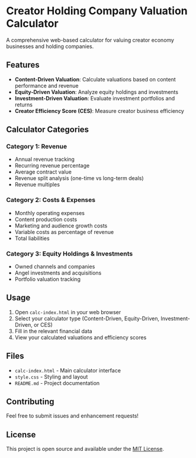 # Creator Holding Company Valuation Calculator

A comprehensive web-based calculator for valuing creator economy businesses and holding companies.

## Features

- **Content-Driven Valuation**: Calculate valuations based on content performance and revenue
- **Equity-Driven Valuation**: Analyze equity holdings and investments
- **Investment-Driven Valuation**: Evaluate investment portfolios and returns
- **Creator Efficiency Score (CES)**: Measure creator business efficiency

## Calculator Categories

### Category 1: Revenue
- Annual revenue tracking
- Recurring revenue percentage
- Average contract value
- Revenue split analysis (one-time vs long-term deals)
- Revenue multiples

### Category 2: Costs & Expenses
- Monthly operating expenses
- Content production costs
- Marketing and audience growth costs
- Variable costs as percentage of revenue
- Total liabilities

### Category 3: Equity Holdings & Investments
- Owned channels and companies
- Angel investments and acquisitions
- Portfolio valuation tracking

## Usage

1. Open `calc-index.html` in your web browser
2. Select your calculator type (Content-Driven, Equity-Driven, Investment-Driven, or CES)
3. Fill in the relevant financial data
4. View your calculated valuations and efficiency scores

## Files

- `calc-index.html` - Main calculator interface
- `style.css` - Styling and layout
- `README.md` - Project documentation

## Contributing

Feel free to submit issues and enhancement requests!

## License

This project is open source and available under the [MIT License](LICENSE).
